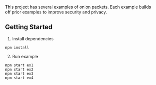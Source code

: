 This project has several examples of onion packets. Each example builds off prior examples to improve security and privacy.

## Getting Started

1. Install dependencies
```
npm install
```

2. Run example
```
npm start ex1
npm start ex2
npm start ex3
npm start ex4
```
